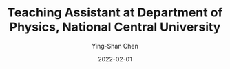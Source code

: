 ---
author: "Ying-Shan Chen"
title: "Teaching Assistant at Department of Physics, National Central University"
jobtitle: [
    "Research Assistant at Laser Plasma Physics Laboratory (LPPL)"
]
company: "National Cheng Kung University (NCKU)"
location: "Tainan City, Taiwan"
date: '2022-02-01'
periods: ["February 2022 - January 2024"]
jobs: [
    ["Advised by <a href='https://sites.google.com/gs.ncku.edu.tw/lppl/實驗室主持人'>Prof. Yao-Li Liu</a>"]
]
moreinfo: false
skills: [
    ["Remote Work"]
]
logo: /self/img/logo/NCKU.jpg
---